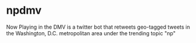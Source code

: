 npdmv
=====

Now Playing in the DMV is a twitter bot that retweets geo-tagged tweets in the Washington, D.C. metropolitan area under the trending topic "np"
